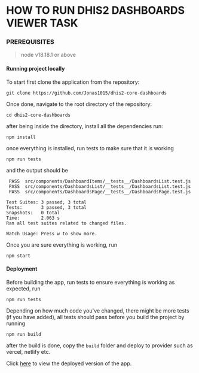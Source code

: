 # HOW TO RUN DHIS2 DASHBOARDS VIEWER TASK

### PREREQUISITES
> node v18.18.1 or above

#### Running project locally

To start first clone the application from the repository:

```
git clone https://github.com/Jonas1015/dhis2-core-dashboards
```

Once done, navigate to the root directory of the repository:

```
cd dhis2-core-dashboards
```
after being inside the directory, install all the dependencies run:

```
npm install
```
once everything is installed, run tests to make sure that it is working
```
npm run tests
```
and the output should be
```
 PASS  src/components/DashboardItems/__tests__/DashboardsList.test.js
 PASS  src/components/DashboardsList/__tests__/DashboardsList.test.js
 PASS  src/components/DashboardsPage/__tests__/DashboardsPage.test.js

Test Suites: 3 passed, 3 total
Tests:       3 passed, 3 total
Snapshots:   0 total
Time:        2.063 s
Ran all test suites related to changed files.

Watch Usage: Press w to show more.
```
Once you are sure everything is working, run

```
npm start
```


#### Deployment
Before building the app, run tests to ensure everything is working as expected, run
```
npm run tests
```
Depending on how much code you've changed, there might be more tests (if you have added), all tests should pass before you build the project by running

```
npm run build
```
after the build is done, copy the ```build``` folder and deploy to provider such as vercel, netlify etc.

Click [here](https://dhis2-dashboards.netlify.app/) to view the deployed version of the app.